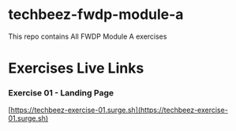 # techbeez-fwdp-module-a

This repo contains All FWDP Module A exercises

# Exercises Live Links

### Exercise 01 - Landing Page

[https://techbeez-exercise-01.surge.sh](https://techbeez-exercise-01.surge.sh)
